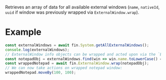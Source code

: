 Retrieves an array of data for all available external windows (`name`, `nativeId`, `uuid` if window was previously wrapped via `ExternalWindow.wrap`).
# Example
```js
const externalWindows = await fin.System.getAllExternalWindows();
console.log(externalWindows);
// ExternalWindow info objects can be wrapped and acted upon via the `ExternalWindow` API:
const notepadObj = externalWindows.find(win => win.name.toLowerCase() === 'notepad'); // Assumes this window exists
const wrappedNotepad = await fin.ExternalWindow.wrap(notepadObj);
// We can now take actions on wrapped notepad window:
wrappedNotepad.moveBy(100, 100);
```
